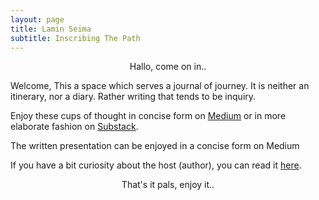 ```yaml
---
layout: page
title: Lamin Seima
subtitle: Inscribing The Path
---
```

<p style="text-align:center;">Hallo, come on in..</p>

Welcome, This a space which serves a journal of journey.
It is neither an itinerary, nor a diary.
Rather writing that tends to be inquiry.

Enjoy these cups of thought in concise form on [Medium](https://medium.com/@laminseima) 
or in more elaborate fashion on [Substack](https://laminseima.substack.com).

The written presentation can be enjoyed in a concise form on Medium

If you have a bit curiosity about the host (author), 
you can read it <a href="https://laminseima.github.io/glimpse/">here</a>.

<p style="text-align: center;">That's it pals, enjoy it..</p>
